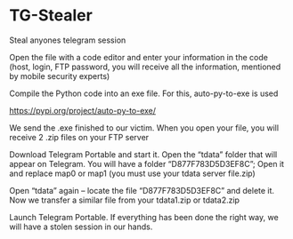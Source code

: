 # TG-Stealer
Steal anyones telegram session

Open the file with a code editor and enter your information in the code (host, login, FTP password, you will receive all the information, mentioned by mobile security experts)

Compile the Python code into an exe file. For this, auto-py-to-exe is used

https://pypi.org/project/auto-py-to-exe/ 

We send the .exe finished to our victim. When you open your file, you will receive 2 .zip files on your FTP server

Download Telegram Portable and start it. Open the “tdata” folder that will appear on Telegram. You will have a folder “D877F783D5D3EF8C”; Open it and replace map0 or map1 (you must use your tdata server file.zip)

Open “tdata” again – locate the file “D877F783D5D3EF8C” and delete it. Now we transfer a similar file from your tdata1.zip or tdata2.zip

Launch Telegram Portable. If everything has been done the right way, we will have a stolen session in our hands.
